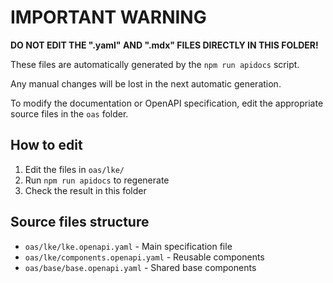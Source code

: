 # IMPORTANT WARNING

**DO NOT EDIT THE ".yaml" AND ".mdx" FILES DIRECTLY IN THIS FOLDER!**

These files are automatically generated by the `npm run apidocs` script.

Any manual changes will be lost in the next automatic generation.

To modify the documentation or OpenAPI specification, edit the appropriate source files in the `oas` folder.

## How to edit

1. Edit the files in `oas/lke/`
2. Run `npm run apidocs` to regenerate
3. Check the result in this folder

## Source files structure

- `oas/lke/lke.openapi.yaml` - Main specification file
- `oas/lke/components.openapi.yaml` - Reusable components
- `oas/base/base.openapi.yaml` - Shared base components
